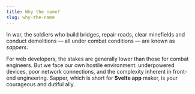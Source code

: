 ```yaml
---
title: Why the name?
slug: why-the-name
---
```


In war, the soldiers who build bridges, repair roads, clear minefields and conduct demolitions — all under combat conditions — are known as _sappers_.

For web developers, the stakes are generally lower than those for combat engineers. But we face our own hostile environment: underpowered devices, poor network connections, and the complexity inherent in front-end engineering. Sapper, which is short for __Svelte app__ maker, is your courageous and dutiful ally.